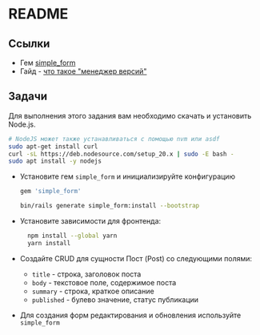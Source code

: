 # README

## Ссылки

* Гем [simple_form](https://github.com/heartcombo/simple_form)
* Гайд - [что такое "менеджер версий"](https://guides.hexlet.io/ru/version-managers/)

## Задачи

Для выполнения этого задания вам необходимо скачать и установить Node.js.

  ```bash
  # NodeJS может также устанавливаться с помощью nvm или asdf
  sudo apt-get install curl
  curl -sL https://deb.nodesource.com/setup_20.x | sudo -E bash -
  sudo apt install -y nodejs
  ```

* Установите гем `simple_form` и инициализируйте конфигурацию

  ```ruby
  gem 'simple_form'
  ```

  ```bash
  bin/rails generate simple_form:install --bootstrap
  ```

* Установите зависимости для фронтенда:

  ```bash
    npm install --global yarn
    yarn install
  ```

* Создайте CRUD для сущности Пост (Post) со следующими полями:

  * `title` - строка, заголовок поста
  * `body` - текстовое поле, содержимое поста
  * `summary` - строка, краткое описание
  * `published` - булево значение, статус публикации

* Для создания форм редактирования и обновления используйте `simple_form`



